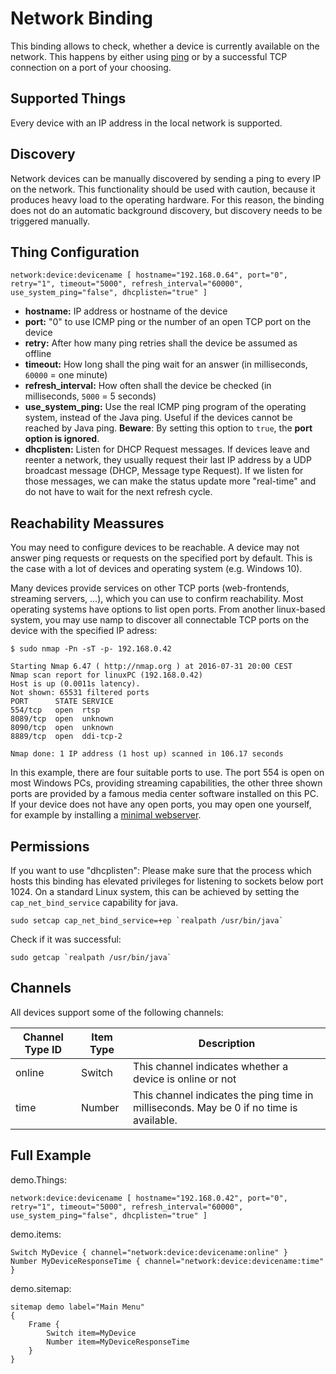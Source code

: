 # Network Binding

This binding allows to check, whether a device is currently available on the network.
This happens by either using [ping](https://en.wikipedia.org/wiki/Ping_%28networking_utility%29) or by a successful TCP connection on a port of your choosing.

## Supported Things

Every device with an IP address in the local network is supported.

## Discovery

Network devices can be manually discovered by sending a ping to every IP on the network.
This functionality should be used with caution, because it produces heavy load to the operating hardware.
For this reason, the binding does not do an automatic background discovery, but discovery needs to be triggered manually.

## Thing Configuration

```
network:device:devicename [ hostname="192.168.0.64", port="0", retry="1", timeout="5000", refresh_interval="60000", use_system_ping="false", dhcplisten="true" ]
```

- **hostname:** IP address or hostname of the device
- **port:** "0" to use ICMP ping or the number of an open TCP port on the device
- **retry:** After how many ping retries shall the device be assumed as offline
- **timeout:** How long shall the ping wait for an answer (in milliseconds, `60000` = one minute) 
- **refresh_interval:** How often shall the device be checked  (in milliseconds, `5000` = 5 seconds)
- **use\_system\_ping:** Use the real ICMP ping program of the operating system, instead of the Java ping. Useful if the devices cannot be reached by Java ping. **Beware**: By setting this option to `true`, the **port option is ignored**.
- **dhcplisten:** Listen for DHCP Request messages.
  If devices leave and reenter a network, they usually request their last IP address by a UDP broadcast message (DHCP, Message type Request).
  If we listen for those messages, we can make the status update more "real-time" and do not have to wait for the next refresh cycle.

## Reachability Meassures

You may need to configure devices to be reachable.
A device may not answer ping requests or requests on the specified port by default.
This is the case with a lot of devices and operating system (e.g. Windows 10).

Many devices provide services on other TCP ports (web-frontends, streaming servers, ...), which you can use to confirm reachability. Most operating systems have options to list open ports.
From another linux-based system, you may use namp to discover all connectable TCP ports on the device with the specified IP adress:
```
$ sudo nmap -Pn -sT -p- 192.168.0.42

Starting Nmap 6.47 ( http://nmap.org ) at 2016-07-31 20:00 CEST
Nmap scan report for linuxPC (192.168.0.42)
Host is up (0.0011s latency).
Not shown: 65531 filtered ports
PORT      STATE SERVICE
554/tcp   open  rtsp
8089/tcp  open  unknown
8090/tcp  open  unknown
8889/tcp  open  ddi-tcp-2

Nmap done: 1 IP address (1 host up) scanned in 106.17 seconds
```
In this example, there are four suitable ports to use.
The port 554 is open on most Windows PCs, providing streaming capabilities, the other three shown ports are provided by a famous media center software installed on this PC.
If your device does not have any open ports, you may open one yourself, for example by installing a [minimal webserver](https://github.com/cesanta/mongoose).

## Permissions
If you want to use "dhcplisten":
Please make sure that the process which hosts this binding has elevated privileges for listening to sockets below port 1024.
On a standard Linux system, this can be achieved by setting the `cap_net_bind_service` capability for java.

```shell
sudo setcap cap_net_bind_service=+ep `realpath /usr/bin/java`
```
Check if it was successful:
```shell
sudo getcap `realpath /usr/bin/java`
```

## Channels

All devices support some of the following channels:

| Channel Type ID | Item Type    | Description  |
|-----------------|--------------|----------------------------------------------- |
| online          | Switch       | This channel indicates whether a device is online or not |
| time            | Number       | This channel indicates the ping time in milliseconds. May be 0 if no time is available. |


## Full Example

demo.Things:

```xtend
network:device:devicename [ hostname="192.168.0.42", port="0", retry="1", timeout="5000", refresh_interval="60000", use_system_ping="false", dhcplisten="true" ]
```

demo.items:

```xtend
Switch MyDevice { channel="network:device:devicename:online" }
Number MyDeviceResponseTime { channel="network:device:devicename:time" }
```

demo.sitemap:

```xtend
sitemap demo label="Main Menu"
{
	Frame {
		Switch item=MyDevice
		Number item=MyDeviceResponseTime
	}
}
```
